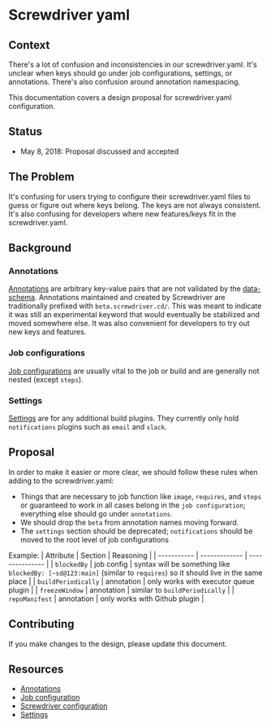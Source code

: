 # Screwdriver yaml

## Context
There's a lot of confusion and inconsistencies in our screwdriver.yaml. It's unclear when keys should go under job configurations, settings, or annotations. There's also confusion around annotation namespacing.

This documentation covers a design proposal for screwdriver.yaml configuration.

## Status

- May 8, 2018: Proposal discussed and accepted

## The Problem

It's confusing for users trying to configure their screwdriver.yaml files to guess or figure out where keys belong. The keys are not always consistent. It's also confusing for developers where new features/keys fit in the screwdriver.yaml.

## Background

### Annotations

[Annotations][annotations] are arbitrary key-value pairs that are not validated by the [data-schema](https://github.com/screwdriver-cd/data-schema). Annotations maintained and created by Screwdriver are traditionally prefixed with `beta.screwdriver.cd/`. This was meant to indicate it was still an experimental keyword that would eventually be stabilized and moved somewhere else. It was also convenient for developers to try out new keys and features.

### Job configurations

[Job configurations][job-config] are usually vital to the job or build and are generally not nested (except `steps`).

### Settings

[Settings][settings] are for any additional build plugins. They currently only hold `notifications` plugins such as `email` and `slack`.

## Proposal

In order to make it easier or more clear, we should follow these rules when adding to the screwdriver.yaml:
- Things that are necessary to job function like `image`, `requires`, and `steps` or guaranteed to work in all cases belong in the `job configuration`; everything else should go under `annotations`.
- We should drop the `beta` from annotation names moving forward.
- The `settings` section should be deprecated; `notifications` should be moved to the root level of job configurations

Example:
| Attribute   | Section | Reasoning |
| ----------- | ------------- | --------------- |
| `blockedBy` |  job config | syntax will be something like `blockedBy: [~sd@123:main]` (similar to `requires`) so it should live in the same place |
| `buildPeriodically` | annotation | only works with executor queue plugin |
| `freezeWindow` | annotation | similar to `buildPeriodically` |
| `repoManifest` | annotation | only works with Github plugin |

## Contributing

If you make changes to the design, please update this document.

## Resources

- [Annotations][annotations]
- [Job configuration][job-config]
- [Screwdriver configuration][sd-config]
- [Settings][settings]

[annotations]: https://docs.screwdriver.cd/user-guide/configuration/annotations
[job-config]: https://docs.screwdriver.cd/user-guide/configuration/jobconfiguration
[sd-config]: https://docs.screwdriver.cd/user-guide/configuration/
[settings]: https://docs.screwdriver.cd/user-guide/configuration/settings
